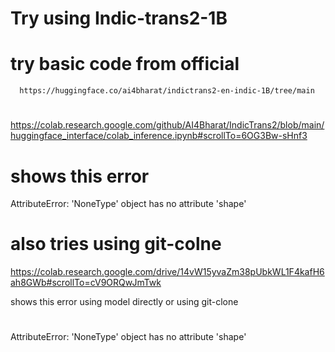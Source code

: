 # Try using Indic-trans2-1B
# try basic code from official 
      https://huggingface.co/ai4bharat/indictrans2-en-indic-1B/tree/main
#
https://colab.research.google.com/github/AI4Bharat/IndicTrans2/blob/main/huggingface_interface/colab_inference.ipynb#scrollTo=6OG3Bw-sHnf3
# shows this error
AttributeError: 'NoneType' object has no attribute 'shape'

# also tries using git-colne
https://colab.research.google.com/drive/14vW15yvaZm38pUbkWL1F4kafH6ah8GWb#scrollTo=cV9ORQwJmTwk

shows this error using model directly or using git-clone
#
AttributeError: 'NoneType' object has no attribute 'shape'
